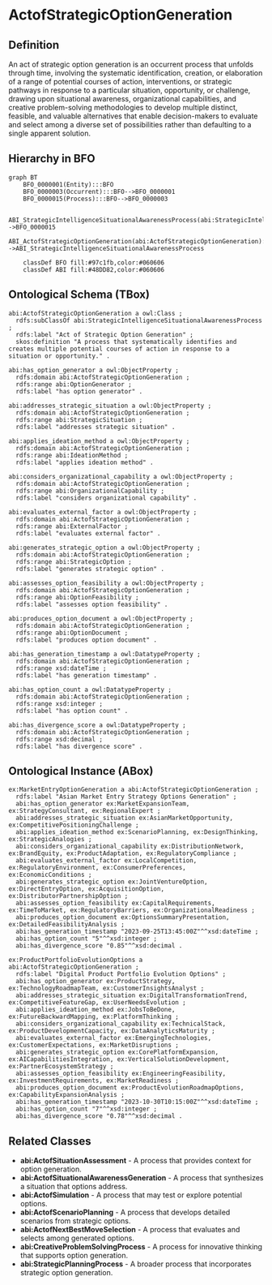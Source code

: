 # ActofStrategicOptionGeneration

## Definition
An act of strategic option generation is an occurrent process that unfolds through time, involving the systematic identification, creation, or elaboration of a range of potential courses of action, interventions, or strategic pathways in response to a particular situation, opportunity, or challenge, drawing upon situational awareness, organizational capabilities, and creative problem-solving methodologies to develop multiple distinct, feasible, and valuable alternatives that enable decision-makers to evaluate and select among a diverse set of possibilities rather than defaulting to a single apparent solution.

## Hierarchy in BFO
```mermaid
graph BT
    BFO_0000001(Entity):::BFO
    BFO_0000003(Occurrent):::BFO-->BFO_0000001
    BFO_0000015(Process):::BFO-->BFO_0000003
    
    ABI_StrategicIntelligenceSituationalAwarenessProcess(abi:StrategicIntelligenceSituationalAwarenessProcess):::ABI-->BFO_0000015
    ABI_ActofStrategicOptionGeneration(abi:ActofStrategicOptionGeneration):::ABI-->ABI_StrategicIntelligenceSituationalAwarenessProcess
    
    classDef BFO fill:#97c1fb,color:#060606
    classDef ABI fill:#48DD82,color:#060606
```

## Ontological Schema (TBox)
```turtle
abi:ActofStrategicOptionGeneration a owl:Class ;
  rdfs:subClassOf abi:StrategicIntelligenceSituationalAwarenessProcess ;
  rdfs:label "Act of Strategic Option Generation" ;
  skos:definition "A process that systematically identifies and creates multiple potential courses of action in response to a situation or opportunity." .

abi:has_option_generator a owl:ObjectProperty ;
  rdfs:domain abi:ActofStrategicOptionGeneration ;
  rdfs:range abi:OptionGenerator ;
  rdfs:label "has option generator" .

abi:addresses_strategic_situation a owl:ObjectProperty ;
  rdfs:domain abi:ActofStrategicOptionGeneration ;
  rdfs:range abi:StrategicSituation ;
  rdfs:label "addresses strategic situation" .

abi:applies_ideation_method a owl:ObjectProperty ;
  rdfs:domain abi:ActofStrategicOptionGeneration ;
  rdfs:range abi:IdeationMethod ;
  rdfs:label "applies ideation method" .

abi:considers_organizational_capability a owl:ObjectProperty ;
  rdfs:domain abi:ActofStrategicOptionGeneration ;
  rdfs:range abi:OrganizationalCapability ;
  rdfs:label "considers organizational capability" .

abi:evaluates_external_factor a owl:ObjectProperty ;
  rdfs:domain abi:ActofStrategicOptionGeneration ;
  rdfs:range abi:ExternalFactor ;
  rdfs:label "evaluates external factor" .

abi:generates_strategic_option a owl:ObjectProperty ;
  rdfs:domain abi:ActofStrategicOptionGeneration ;
  rdfs:range abi:StrategicOption ;
  rdfs:label "generates strategic option" .

abi:assesses_option_feasibility a owl:ObjectProperty ;
  rdfs:domain abi:ActofStrategicOptionGeneration ;
  rdfs:range abi:OptionFeasibility ;
  rdfs:label "assesses option feasibility" .

abi:produces_option_document a owl:ObjectProperty ;
  rdfs:domain abi:ActofStrategicOptionGeneration ;
  rdfs:range abi:OptionDocument ;
  rdfs:label "produces option document" .

abi:has_generation_timestamp a owl:DatatypeProperty ;
  rdfs:domain abi:ActofStrategicOptionGeneration ;
  rdfs:range xsd:dateTime ;
  rdfs:label "has generation timestamp" .

abi:has_option_count a owl:DatatypeProperty ;
  rdfs:domain abi:ActofStrategicOptionGeneration ;
  rdfs:range xsd:integer ;
  rdfs:label "has option count" .

abi:has_divergence_score a owl:DatatypeProperty ;
  rdfs:domain abi:ActofStrategicOptionGeneration ;
  rdfs:range xsd:decimal ;
  rdfs:label "has divergence score" .
```

## Ontological Instance (ABox)
```turtle
ex:MarketEntryOptionGeneration a abi:ActofStrategicOptionGeneration ;
  rdfs:label "Asian Market Entry Strategy Options Generation" ;
  abi:has_option_generator ex:MarketExpansionTeam, ex:StrategyConsultant, ex:RegionalExpert ;
  abi:addresses_strategic_situation ex:AsianMarketOpportunity, ex:CompetitivePositioningChallenge ;
  abi:applies_ideation_method ex:ScenarioPlanning, ex:DesignThinking, ex:StrategicAnalogies ;
  abi:considers_organizational_capability ex:DistributionNetwork, ex:BrandEquity, ex:ProductAdaptation, ex:RegulatoryCompliance ;
  abi:evaluates_external_factor ex:LocalCompetition, ex:RegulatoryEnvironment, ex:ConsumerPreferences, ex:EconomicConditions ;
  abi:generates_strategic_option ex:JointVentureOption, ex:DirectEntryOption, ex:AcquisitionOption, ex:DistributorPartnershipOption ;
  abi:assesses_option_feasibility ex:CapitalRequirements, ex:TimeToMarket, ex:RegulatoryBarriers, ex:OrganizationalReadiness ;
  abi:produces_option_document ex:OptionsSummaryPresentation, ex:DetailedFeasibilityAnalysis ;
  abi:has_generation_timestamp "2023-09-25T13:45:00Z"^^xsd:dateTime ;
  abi:has_option_count "5"^^xsd:integer ;
  abi:has_divergence_score "0.85"^^xsd:decimal .

ex:ProductPortfolioEvolutionOptions a abi:ActofStrategicOptionGeneration ;
  rdfs:label "Digital Product Portfolio Evolution Options" ;
  abi:has_option_generator ex:ProductStrategy, ex:TechnologyRoadmapTeam, ex:CustomerInsightsAnalyst ;
  abi:addresses_strategic_situation ex:DigitalTransformationTrend, ex:CompetitiveFeatureGap, ex:UserNeedsEvolution ;
  abi:applies_ideation_method ex:JobsToBeDone, ex:FutureBackwardMapping, ex:PlatformThinking ;
  abi:considers_organizational_capability ex:TechnicalStack, ex:ProductDevelopmentCapacity, ex:DataAnalyticsMaturity ;
  abi:evaluates_external_factor ex:EmergingTechnologies, ex:CustomerExpectations, ex:MarketDisruptions ;
  abi:generates_strategic_option ex:CorePlatformExpansion, ex:AICapabilitiesIntegration, ex:VerticalSolutionDevelopment, ex:PartnerEcosystemStrategy ;
  abi:assesses_option_feasibility ex:EngineeringFeasibility, ex:InvestmentRequirements, ex:MarketReadiness ;
  abi:produces_option_document ex:ProductEvolutionRoadmapOptions, ex:CapabilityExpansionAnalysis ;
  abi:has_generation_timestamp "2023-10-30T10:15:00Z"^^xsd:dateTime ;
  abi:has_option_count "7"^^xsd:integer ;
  abi:has_divergence_score "0.78"^^xsd:decimal .
```

## Related Classes
- **abi:ActofSituationAssessment** - A process that provides context for option generation.
- **abi:ActofSituationalAwarenessGeneration** - A process that synthesizes a situation that options address.
- **abi:ActofSimulation** - A process that may test or explore potential options.
- **abi:ActofScenarioPlanning** - A process that develops detailed scenarios from strategic options.
- **abi:ActofNextBestMoveSelection** - A process that evaluates and selects among generated options.
- **abi:CreativeProblemSolvingProcess** - A process for innovative thinking that supports option generation.
- **abi:StrategicPlanningProcess** - A broader process that incorporates strategic option generation. 